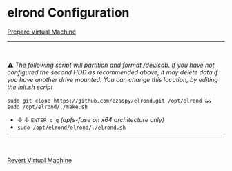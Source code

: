 # elrond Configuration

[Prepare Virtual Machine](https://github.com/ezaspy/elrond/blob/main/elrond/VIRTUALMACHINE.md)<br>

---
<br>

⚠️ _The following script will partition and format /dev/sdb. If you have not configured the second HDD as recommended above, it may delete data if you have another drive mounted. You can change this location, by editing the [init.sh](https://github.com/ezaspy/elrond/blob/main/elrond/tools/scripts/init.sh) script_<br><br>
`sudo git clone https://github.com/ezaspy/elrond.git /opt/elrond && sudo /opt/elrond/./make.sh`<br>
  - &darr; &darr; `ENTER c g` *(apfs-fuse on x64 architecture only)*
  - `sudo /opt/elrond/elrond/./elrond.sh`<br>

---
<br>

[Revert Virtual Machine](https://github.com/ezaspy/elrond/blob/main/elrond/VIRTUALMACHINE.md)